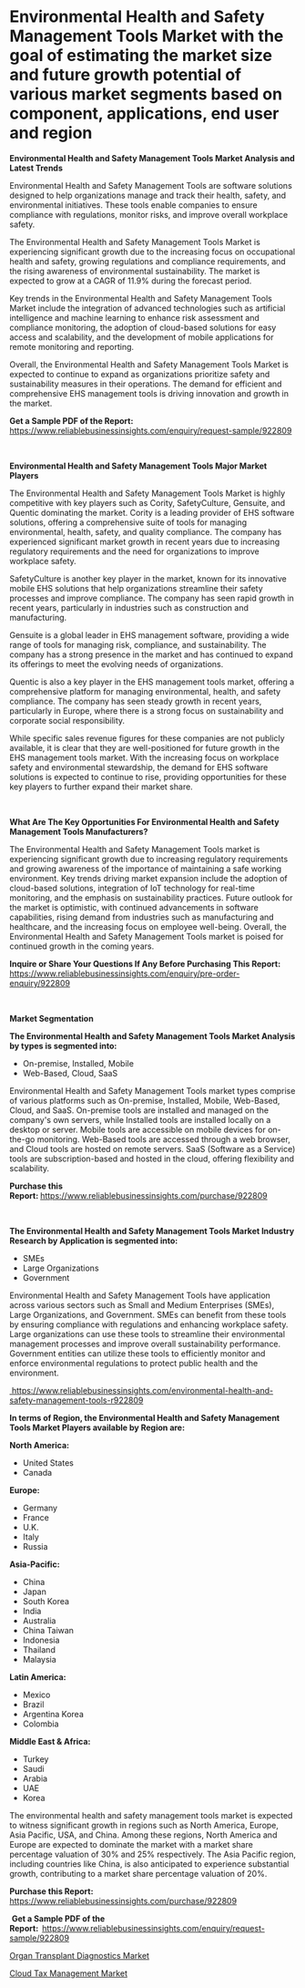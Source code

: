 <p><h1>Environmental Health and Safety Management Tools Market with the goal of estimating the market size and future growth potential of various market segments based on component, applications, end user and region</h1></p><p><strong>Environmental Health and Safety Management Tools Market Analysis and Latest Trends</strong></p>
<p><p>Environmental Health and Safety Management Tools are software solutions designed to help organizations manage and track their health, safety, and environmental initiatives. These tools enable companies to ensure compliance with regulations, monitor risks, and improve overall workplace safety.</p><p>The Environmental Health and Safety Management Tools Market is experiencing significant growth due to the increasing focus on occupational health and safety, growing regulations and compliance requirements, and the rising awareness of environmental sustainability. The market is expected to grow at a CAGR of 11.9% during the forecast period.</p><p>Key trends in the Environmental Health and Safety Management Tools Market include the integration of advanced technologies such as artificial intelligence and machine learning to enhance risk assessment and compliance monitoring, the adoption of cloud-based solutions for easy access and scalability, and the development of mobile applications for remote monitoring and reporting.</p><p>Overall, the Environmental Health and Safety Management Tools Market is expected to continue to expand as organizations prioritize safety and sustainability measures in their operations. The demand for efficient and comprehensive EHS management tools is driving innovation and growth in the market.</p></p>
<p><strong>Get a Sample PDF of the Report:&nbsp;</strong> <a href="https://www.reliablebusinessinsights.com/enquiry/request-sample/922809">https://www.reliablebusinessinsights.com/enquiry/request-sample/922809</a></p>
<p>&nbsp;</p>
<p><strong>Environmental Health and Safety Management Tools Major Market Players</strong></p>
<p><p>The Environmental Health and Safety Management Tools Market is highly competitive with key players such as Cority, SafetyCulture, Gensuite, and Quentic dominating the market. Cority is a leading provider of EHS software solutions, offering a comprehensive suite of tools for managing environmental, health, safety, and quality compliance. The company has experienced significant market growth in recent years due to increasing regulatory requirements and the need for organizations to improve workplace safety.</p><p>SafetyCulture is another key player in the market, known for its innovative mobile EHS solutions that help organizations streamline their safety processes and improve compliance. The company has seen rapid growth in recent years, particularly in industries such as construction and manufacturing.</p><p>Gensuite is a global leader in EHS management software, providing a wide range of tools for managing risk, compliance, and sustainability. The company has a strong presence in the market and has continued to expand its offerings to meet the evolving needs of organizations.</p><p>Quentic is also a key player in the EHS management tools market, offering a comprehensive platform for managing environmental, health, and safety compliance. The company has seen steady growth in recent years, particularly in Europe, where there is a strong focus on sustainability and corporate social responsibility.</p><p>While specific sales revenue figures for these companies are not publicly available, it is clear that they are well-positioned for future growth in the EHS management tools market. With the increasing focus on workplace safety and environmental stewardship, the demand for EHS software solutions is expected to continue to rise, providing opportunities for these key players to further expand their market share.</p></p>
<p>&nbsp;</p>
<p><strong>What Are The Key Opportunities For Environmental Health and Safety Management Tools Manufacturers?</strong></p>
<p><p>The Environmental Health and Safety Management Tools market is experiencing significant growth due to increasing regulatory requirements and growing awareness of the importance of maintaining a safe working environment. Key trends driving market expansion include the adoption of cloud-based solutions, integration of IoT technology for real-time monitoring, and the emphasis on sustainability practices. Future outlook for the market is optimistic, with continued advancements in software capabilities, rising demand from industries such as manufacturing and healthcare, and the increasing focus on employee well-being. Overall, the Environmental Health and Safety Management Tools market is poised for continued growth in the coming years.</p></p>
<p><strong>Inquire or Share Your Questions If Any Before Purchasing This Report:</strong> <a href="https://www.reliablebusinessinsights.com/enquiry/pre-order-enquiry/922809">https://www.reliablebusinessinsights.com/enquiry/pre-order-enquiry/922809</a></p>
<p>&nbsp;</p>
<p><strong>Market Segmentation</strong></p>
<p><strong>The Environmental Health and Safety Management Tools Market Analysis by types is segmented into:</strong></p>
<p><ul><li>On-premise, Installed, Mobile</li><li>Web-Based, Cloud, SaaS</li></ul></p>
<p><p>Environmental Health and Safety Management Tools market types comprise of various platforms such as On-premise, Installed, Mobile, Web-Based, Cloud, and SaaS. On-premise tools are installed and managed on the company's own servers, while Installed tools are installed locally on a desktop or server. Mobile tools are accessible on mobile devices for on-the-go monitoring. Web-Based tools are accessed through a web browser, and Cloud tools are hosted on remote servers. SaaS (Software as a Service) tools are subscription-based and hosted in the cloud, offering flexibility and scalability.</p></p>
<p><strong>Purchase this Report:&nbsp;</strong><a href="https://www.reliablebusinessinsights.com/purchase/922809">https://www.reliablebusinessinsights.com/purchase/922809</a></p>
<p>&nbsp;</p>
<p><strong>The Environmental Health and Safety Management Tools Market Industry Research by Application is segmented into:</strong></p>
<p><ul><li>SMEs</li><li>Large Organizations</li><li>Government</li></ul></p>
<p><p>Environmental Health and Safety Management Tools have application across various sectors such as Small and Medium Enterprises (SMEs), Large Organizations, and Government. SMEs can benefit from these tools by ensuring compliance with regulations and enhancing workplace safety. Large organizations can use these tools to streamline their environmental management processes and improve overall sustainability performance. Government entities can utilize these tools to efficiently monitor and enforce environmental regulations to protect public health and the environment.</p></p>
<p><a href="https://www.reliablebusinessinsights.com/environmental-health-and-safety-management-tools-r922809">&nbsp;https://www.reliablebusinessinsights.com/environmental-health-and-safety-management-tools-r922809</a></p>
<p><strong>In terms of Region, the Environmental Health and Safety Management Tools Market Players available by Region are:</strong></p>
<p>
    <p> <strong> North America: </strong>
        <ul>
            <li>United States</li>
            <li>Canada</li>
        </ul>
        </p> 
    <p> <strong> Europe: </strong>
        <ul>
            <li>Germany</li>
            <li>France</li>
            <li>U.K.</li>
            <li>Italy</li>
            <li>Russia</li>
        </ul>
        </p> 
    <p> <strong> Asia-Pacific: </strong>
        <ul>
            <li>China</li>
            <li>Japan</li>
            <li>South Korea</li>
            <li>India</li>
            <li>Australia</li>
            <li>China Taiwan</li>
            <li>Indonesia</li>
            <li>Thailand</li>
            <li>Malaysia</li>
        </ul>
        </p> 
    <p> <strong> Latin America: </strong>
        <ul>
            <li>Mexico</li>
            <li>Brazil</li>
            <li>Argentina Korea</li>
            <li>Colombia</li>
        </ul>
        </p> 
    <p> <strong> Middle East & Africa: </strong>
        <ul>
            <li>Turkey</li>
            <li>Saudi</li>
            <li>Arabia</li>
            <li>UAE</li>
            <li>Korea</li>
        </ul>
    </p>
    </p>
<p><p>The environmental health and safety management tools market is expected to witness significant growth in regions such as North America, Europe, Asia Pacific, USA, and China. Among these regions, North America and Europe are expected to dominate the market with a market share percentage valuation of 30% and 25% respectively. The Asia Pacific region, including countries like China, is also anticipated to experience substantial growth, contributing to a market share percentage valuation of 20%.</p></p>
<p><strong>Purchase this Report: </strong><a href="https://www.reliablebusinessinsights.com/purchase/922809">https://www.reliablebusinessinsights.com/purchase/922809</a></p>
<p>&nbsp;<strong>Get a Sample PDF of the Report:&nbsp;&nbsp;</strong><a href="https://www.reliablebusinessinsights.com/enquiry/request-sample/922809">https://www.reliablebusinessinsights.com/enquiry/request-sample/922809</a></p>
<p><strong></strong></p>
<p><p><a href="https://github.com/trameciabutler45/Market-Research-Report-List-1/blob/main/organ-transplant-diagnostics-market.md">Organ Transplant Diagnostics Market</a></p><p><a href="https://github.com/JosephMorgnlvXXff/Market-Research-Report-List-1/blob/main/cloud-tax-management-market.md">Cloud Tax Management Market</a></p></p>
